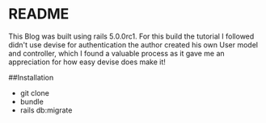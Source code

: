 # README

This Blog was built using rails 5.0.0rc1. For this build the tutorial I followed didn't use devise for authentication
the author created his own User model and controller, which I found a valuable process as it gave me an appreciation for
how easy devise does make it!

##Installation
- git clone
- bundle
- rails db:migrate
